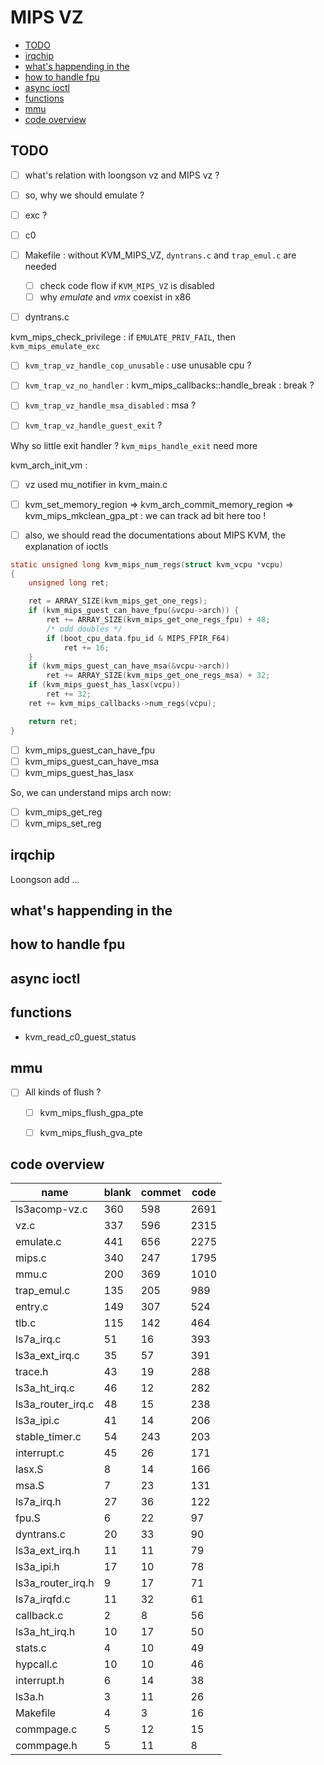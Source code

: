# MIPS VZ

<!-- vim-markdown-toc GitLab -->

- [TODO](#todo)
- [irqchip](#irqchip)
- [what's happending in the](#whats-happending-in-the)
- [how to handle fpu](#how-to-handle-fpu)
- [async ioctl](#async-ioctl)
- [functions](#functions)
- [mmu](#mmu)
- [code overview](#code-overview)

<!-- vim-markdown-toc -->

## TODO
- [ ] what's relation with loongson vz and MIPS vz ?

- [ ] so, why we should emulate ?

- [ ] exc ?
- [ ] c0

- [ ] Makefile : without KVM_MIPS_VZ, `dyntrans.c` and `trap_emul.c` are needed
  - [ ] check code flow if `KVM_MIPS_VZ` is disabled
  - [ ] why *emulate* and *vmx* coexist in x86

- [ ] dyntrans.c

kvm_mips_check_privilege : if `EMULATE_PRIV_FAIL`, then `kvm_mips_emulate_exc`

- [ ] `kvm_trap_vz_handle_cop_unusable` : use unusable cpu ?

- [ ] `kvm_trap_vz_no_handler` : kvm_mips_callbacks::handle_break : break ?

- [ ] `kvm_trap_vz_handle_msa_disabled` : msa ?


- [ ] `kvm_trap_vz_handle_guest_exit` ?

Why so little exit handler ? `kvm_mips_handle_exit` need more 

kvm_arch_init_vm :

- [ ] vz used mu_notifier in kvm_main.c

- [ ] kvm_set_memory_region =>  kvm_arch_commit_memory_region => kvm_mips_mkclean_gpa_pt : we can track ad bit here too !

- [ ] also, we should read the documentations about MIPS KVM, the explanation of ioctls


```c
static unsigned long kvm_mips_num_regs(struct kvm_vcpu *vcpu)
{
	unsigned long ret;

	ret = ARRAY_SIZE(kvm_mips_get_one_regs);
	if (kvm_mips_guest_can_have_fpu(&vcpu->arch)) {
		ret += ARRAY_SIZE(kvm_mips_get_one_regs_fpu) + 48;
		/* odd doubles */
		if (boot_cpu_data.fpu_id & MIPS_FPIR_F64)
			ret += 16;
	}
	if (kvm_mips_guest_can_have_msa(&vcpu->arch))
		ret += ARRAY_SIZE(kvm_mips_get_one_regs_msa) + 32;
	if (kvm_mips_guest_has_lasx(vcpu))
		ret += 32;
	ret += kvm_mips_callbacks->num_regs(vcpu);

	return ret;
}
```
- [ ] kvm_mips_guest_can_have_fpu
- [ ] kvm_mips_guest_can_have_msa
- [ ] kvm_mips_guest_has_lasx

So, we can understand mips arch now:
- [ ] kvm_mips_get_reg
- [ ] kvm_mips_set_reg

## irqchip
Loongson add ...

## what's happending in the 

## how to handle fpu

## async ioctl

## functions
- kvm_read_c0_guest_status


## mmu
- [ ] All kinds of flush ?
  - [ ] kvm_mips_flush_gpa_pte
  - [ ] kvm_mips_flush_gva_pte


## code overview
| name              | blank | commet | code |
|-------------------|-------|--------|------|
| ls3acomp-vz.c     | 360   | 598    | 2691 |
| vz.c              | 337   | 596    | 2315 |
| emulate.c         | 441   | 656    | 2275 |
| mips.c            | 340   | 247    | 1795 |
| mmu.c             | 200   | 369    | 1010 |
| trap_emul.c       | 135   | 205    | 989  |
| entry.c           | 149   | 307    | 524  |
| tlb.c             | 115   | 142    | 464  |
| ls7a_irq.c        | 51    | 16     | 393  |
| ls3a_ext_irq.c    | 35    | 57     | 391  |
| trace.h           | 43    | 19     | 288  |
| ls3a_ht_irq.c     | 46    | 12     | 282  |
| ls3a_router_irq.c | 48    | 15     | 238  |
| ls3a_ipi.c        | 41    | 14     | 206  |
| stable_timer.c    | 54    | 243    | 203  |
| interrupt.c       | 45    | 26     | 171  |
| lasx.S            | 8     | 14     | 166  |
| msa.S             | 7     | 23     | 131  |
| ls7a_irq.h        | 27    | 36     | 122  |
| fpu.S             | 6     | 22     | 97   |
| dyntrans.c        | 20    | 33     | 90   |
| ls3a_ext_irq.h    | 11    | 11     | 79   |
| ls3a_ipi.h        | 17    | 10     | 78   |
| ls3a_router_irq.h | 9     | 17     | 71   |
| ls7a_irqfd.c      | 11    | 32     | 61   |
| callback.c        | 2     | 8      | 56   |
| ls3a_ht_irq.h     | 10    | 17     | 50   |
| stats.c           | 4     | 10     | 49   |
| hypcall.c         | 10    | 10     | 46   |
| interrupt.h       | 6     | 14     | 38   |
| ls3a.h            | 3     | 11     | 26   |
| Makefile          | 4     | 3      | 16   |
| commpage.c        | 5     | 12     | 15   |
| commpage.h        | 5     | 11     | 8    |
